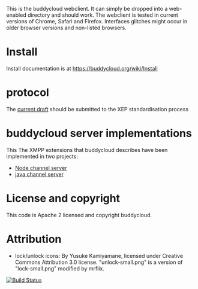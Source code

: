 This is the buddycloud webclient. It can simply be dropped into a web-enabled directory and should work.
The webclient is tested in current versions of Chrome, Safari and Firefox. Interfaces glitches might occur in older browser versions and non-listed browsers.

# Install

Install documentation is at https://buddycloud.org/wiki/Install

# protocol

The [current draft](http://buddycloud.org/wiki/XMPP_XEP) should be submitted to the XEP standardisation process

# buddycloud server implementations

This The XMPP extensions that buddycloud describes have been implemented in two projects:

* [Node channel server](https://github.com/buddycloud/buddycloud-server)
* [java channel server](https://github.com/buddycloud/channel-server-java)

# License and copyright

This code is Apache 2 licensed and copyright buddycloud.

# Attribution

* lock/unlock icons: By Yusuke Kamiyamane, licensed under Creative Commons Attribution 3.0 license.  "unlock-small.png" is a version of "lock-small.png" modified by mrflix.

[![Build Status](https://secure.travis-ci.org/buddycloud/buddycloud-webclient.png)](http://travis-ci.org/buddycloud/buddycloud-webclient)
